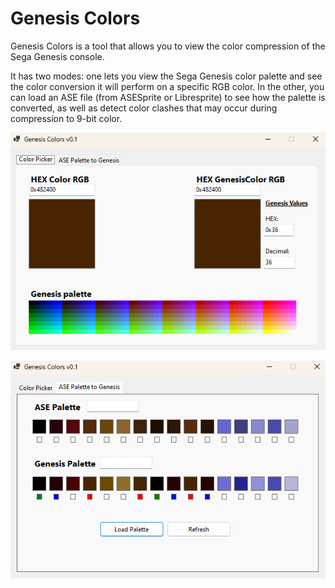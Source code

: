 # Genesis Colors
Genesis Colors is a tool that allows you to view the color compression of the Sega Genesis console.

It has two modes: one lets you view the Sega Genesis color palette and see the color conversion it will perform on a specific RGB color. In the other, you can load an ASE file (from ASESprite or Libresprite) to see how the palette is converted, as well as detect color clashes that may occur during compression to 9-bit color.

![alt text](https://github.com/rlopezll/GenesisColors/blob/main/screenshot0.png)

![alt text](https://github.com/rlopezll/GenesisColors/blob/main/screenshot1.png)